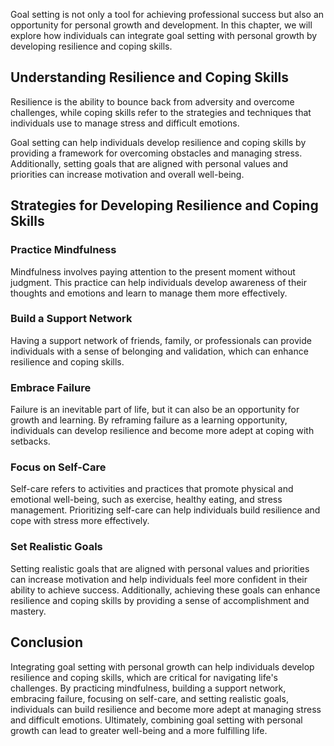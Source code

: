 
Goal setting is not only a tool for achieving professional success but also an opportunity for personal growth and development. In this chapter, we will explore how individuals can integrate goal setting with personal growth by developing resilience and coping skills.

Understanding Resilience and Coping Skills
------------------------------------------

Resilience is the ability to bounce back from adversity and overcome challenges, while coping skills refer to the strategies and techniques that individuals use to manage stress and difficult emotions.

Goal setting can help individuals develop resilience and coping skills by providing a framework for overcoming obstacles and managing stress. Additionally, setting goals that are aligned with personal values and priorities can increase motivation and overall well-being.

Strategies for Developing Resilience and Coping Skills
------------------------------------------------------

### Practice Mindfulness

Mindfulness involves paying attention to the present moment without judgment. This practice can help individuals develop awareness of their thoughts and emotions and learn to manage them more effectively.

### Build a Support Network

Having a support network of friends, family, or professionals can provide individuals with a sense of belonging and validation, which can enhance resilience and coping skills.

### Embrace Failure

Failure is an inevitable part of life, but it can also be an opportunity for growth and learning. By reframing failure as a learning opportunity, individuals can develop resilience and become more adept at coping with setbacks.

### Focus on Self-Care

Self-care refers to activities and practices that promote physical and emotional well-being, such as exercise, healthy eating, and stress management. Prioritizing self-care can help individuals build resilience and cope with stress more effectively.

### Set Realistic Goals

Setting realistic goals that are aligned with personal values and priorities can increase motivation and help individuals feel more confident in their ability to achieve success. Additionally, achieving these goals can enhance resilience and coping skills by providing a sense of accomplishment and mastery.

Conclusion
----------

Integrating goal setting with personal growth can help individuals develop resilience and coping skills, which are critical for navigating life's challenges. By practicing mindfulness, building a support network, embracing failure, focusing on self-care, and setting realistic goals, individuals can build resilience and become more adept at managing stress and difficult emotions. Ultimately, combining goal setting with personal growth can lead to greater well-being and a more fulfilling life.
